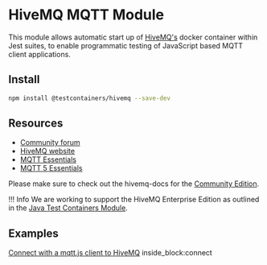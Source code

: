 # HiveMQ MQTT Module

This module allows automatic start up of [HiveMQ's](https://www.hivemq.com/) docker container within
Jest suites, to enable programmatic testing of JavaScript based MQTT client applications.

## Install

```bash
npm install @testcontainers/hivemq --save-dev
```

## Resources

* [Community forum](https://community.hivemq.com/)
* [HiveMQ website](https://www.hivemq.com/)
* [MQTT Essentials](https://www.hivemq.com/mqtt-essentials/)
* [MQTT 5 Essentials](https://www.hivemq.com/mqtt-5/)

Please make sure to check out the hivemq-docs for the [Community Edition](https://github.com/hivemq/hivemq-community-edition/wiki/).

!!! Info
    We are working to support the HiveMQ Enterprise Edition as outlined in the [Java Test Containers Module](https://java.testcontainers.org/modules/hivemq/).

## Examples

<!--codeinclude-->
[Connect with a mqtt.js client to HiveMQ](../../src/modules/hivemq/src/hivemq-container.test.ts) inside_block:connect
<!--/codeinclude-->
